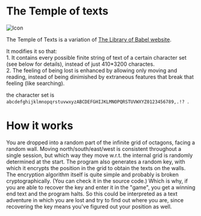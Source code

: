# The Temple of texts

![Icon](icon.svg)

The Temple of Texts is a variation of [The Library of Babel website](https://en.wikipedia.org/wiki/The_Library_of_Babel_(website)).

It modifies it so that:   
    1. It contains every possible finite string of text of a certain character set (see below for details), instead of just 410*3200 charactes.   
    2. The feeling of being lost is enhanced by allowing only moving and reading, instead of being dinimished by extraneous features that break that feeling (like searching).   

the character set is `abcdefghijklmnopqrstuvwxyzABCDEFGHIJKLMNOPQRSTUVWXYZ0123456789,.!? `.

# How it works

You are dropped into a random part of the infinite grid of octagons, facing a random wall. Moving north/south/east/west is consistent throughout a single session, 
but which way they move w.r.t. the internal grid is randomly determined at the start. The program also generates a random key, with which it encrypts the position in the grid 
to obtain the texts on the walls. The encryption algorithm itself is quite simple and probably is broken cryptographically. (You can check it in the source code.)
Which is why, if you are able to recover the key and enter it in the "game", you get a winning end text and the program halts.
So this could be interpreted as a text adventure in which you are lost and try to find out where you are, since recovering the key means you've figured out your position as well.
